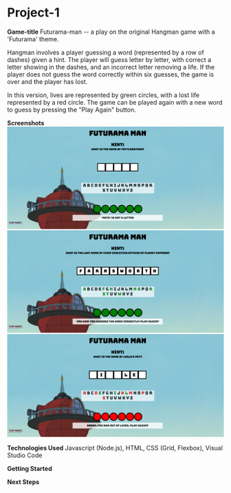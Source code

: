 # Project-1

**Game-title**
Futurama-man -- a play on the original Hangman game with a 'Futurama' theme. 

Hangman involves a player guessing a word (represented by a row of dashes) given a hint. The player will guess letter by letter, with correct a letter showing in the dashes, and an incorrect letter removing a life. If the player does not guess the word correctly within six guesses, the game is over and the player has lost. 

In this version, lives are represented by green circles, with a lost life represented by a red circle. The game can be played again with a new word to guess by pressing the "Play Again" button.

**Screenshots**
![Game start](./img/game-start.png)
![Game win](./img/game-win.png)
![Game lose](./img/game-lose.png)

**Technologies Used** 
Javascript (Node.js), HTML, CSS (Grid, Flexbox), Visual Studio Code

**Getting Started**


**Next Steps**

